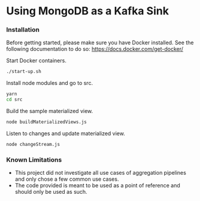 # Using MongoDB as a Kafka Sink

### Installation

Before getting started, please make sure you have Docker installed. See the following documentation to do so: https://docs.docker.com/get-docker/


Start Docker containers.
```sh
./start-up.sh
```

Install node modules and go to src.
```sh
yarn
cd src
```

Build the sample materialized view.
```sh
node buildMaterializedViews.js
```

Listen to changes and update materialized view.
```sh
node changeStream.js
```

### Known Limitations
- This project did not investigate all use cases of aggregation pipelines and only chose a few common use cases.
- The code provided is meant to be used as a point of reference and should only be used as such.